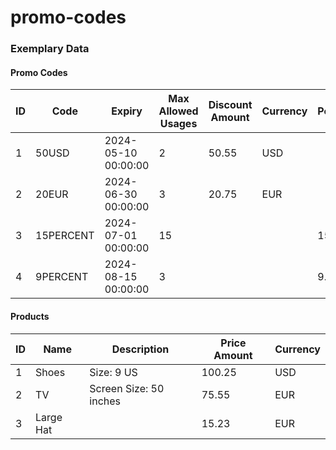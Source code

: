 # promo-codes

### Exemplary Data

#### Promo Codes

| ID | Code       | Expiry               | Max Allowed Usages | Discount Amount | Currency | Percentage |
|----|------------|----------------------|--------------------|-----------------|----------|------------|
| 1  | 50USD      | 2024-05-10 00:00:00  | 2                  | 50.55           | USD      |            |
| 2  | 20EUR      | 2024-06-30 00:00:00  | 3                  | 20.75           | EUR      |            |
| 3  | 15PERCENT  | 2024-07-01 00:00:00  | 15                 |                 |          | 15.5       |
| 4  | 9PERCENT   | 2024-08-15 00:00:00  | 3                  |                 |          | 9.25       |

#### Products

| ID | Name       | Description            | Price Amount | Currency |
|----|------------|------------------------|--------------|----------|
| 1  | Shoes      | Size: 9 US             | 100.25       | USD      |
| 2  | TV         | Screen Size: 50 inches | 75.55        | EUR      |
| 3  | Large Hat  |                        | 15.23        | EUR      |
